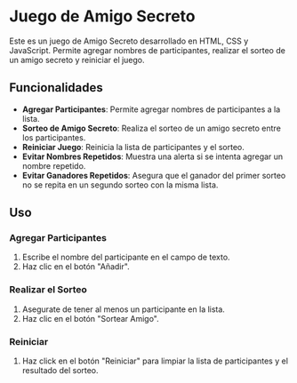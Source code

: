 # Juego de Amigo Secreto

Este es un juego de Amigo Secreto desarrollado en HTML, CSS y JavaScript. Permite agregar nombres de participantes, realizar el sorteo de un amigo secreto y reiniciar el juego.

## Funcionalidades

- **Agregar Participantes**: Permite agregar nombres de participantes a la lista.
- **Sorteo de Amigo Secreto**: Realiza el sorteo de un amigo secreto entre los participantes.
- **Reiniciar Juego**: Reinicia la lista de participantes y el sorteo.
- **Evitar Nombres Repetidos**: Muestra una alerta si se intenta agregar un nombre repetido.
- **Evitar Ganadores Repetidos**: Asegura que el ganador del primer sorteo no se repita en un segundo sorteo con la misma lista.

## Uso

### Agregar Participantes

1. Escribe el nombre del participante en el campo de texto.
2. Haz clic en el botón "Añadir".

### Realizar el Sorteo

1. Asegurate de tener al menos un participante en la lista.
2. Haz clic en el botón "Sortear Amigo".

### Reiniciar

1. Haz click en el botón "Reiniciar" para limpiar la lista de participantes y el resultado del sorteo.
